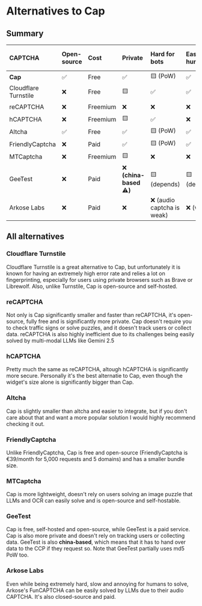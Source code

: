 # Alternatives to Cap

## Summary

| CAPTCHA              | Open-source | Cost     | Private | Hard for bots | Easy for humans | Small error rate | Customizable | Easy to integrate |
| :------------------- | :---------- | :------- | :------ | :------------ | :-------------- | :--------------- | :----------- | :---------------- |
| **Cap**              | ✅          | Free     | ✅       | 🟨 (PoW)      | ✅               | ✅               | ✅            | 🟨                |
| Cloudflare Turnstile | ❌          | Free     | 🟨       | ✅            | ✅               | ❌               | ❌            | ✅                |
| reCAPTCHA            | ❌          | Freemium | ❌       | ❌            | ❌               | 🟨               | ❌            | 🟨                |
| hCAPTCHA             | ❌          | Freemium | 🟨       | ✅            | ❌               | 🟨               | ❌            | 🟨                |
| Altcha               | ✅          | Free     | ✅       | 🟨 (PoW)      | ✅               | ✅               | ✅            | 🟨                |
| FriendlyCaptcha      | ❌          | Paid     | ✅       | 🟨 (PoW)      | ✅               | ✅               | ✅            | 🟨                |
| MTCaptcha            | ❌          | Freemium | 🟨       | ❌            | ❌               | 🟨               | ❌            | 🟨                |
| GeeTest              | ❌          | Paid     | ❌ **(china-based ⚠️)** | 🟨 (depends)  | 🟨 (depends)     | 🟨               | ❌            | 🟨                |
| Arkose Labs          | ❌          | Paid     | ❌       | ❌ (audio captcha is weak) | ❌ (worst)       | ❌               | 🟨            | ❌                |

## All alternatives

### Cloudflare Turnstile

Cloudflare Turnstile is a great alternative to Cap, but unfortunately it is known for having an extremely high error rate and relies a lot on fingerprinting, especially for users using private browsers such as Brave or Librewolf. Also, unlike Turnstile, Cap is open-source and self-hosted.

### reCAPTCHA

Not only is Cap significantly smaller and faster than reCAPTCHA, it's open-source, fully free and is significantly more private. Cap doesn't require you to check traffic signs or solve puzzles, and it doesn't track users or collect data. reCAPTCHA is also highly inefficient due to its challenges being easily solved by multi-modal LLMs like Gemini 2.5

### hCAPTCHA

Pretty much the same as reCAPTCHA, altough hCAPTCHA is significantly more secure. Personally it's the best alternatie to Cap, even though the widget's size alone is significantly bigger than Cap.

### Altcha

Cap is slightly smaller than altcha and easier to integrate, but if you don't care about that and want a more popular solution I would highly recommend checking it out.

### FriendlyCaptcha

Unlike FriendlyCaptcha, Cap is free and open-source (FriendlyCaptcha is €39/month for 5,000 requests and 5 domains) and has a smaller bundle size.

### MTCaptcha

Cap is more lightweight, doesn't rely on users solving an image puzzle that LLMs and OCR can easily solve and is open-source and self-hostable.

### GeeTest

Cap is free, self-hosted and open-source, while GeeTest is a paid service. Cap is also more private and doesn't rely on tracking users or collecting data. GeeTest is also **china-based**, which means that it has to hand over data to the CCP if they request so. Note that GeeTest partially uses md5 PoW too.

### Arkose Labs

Even while being extremely hard, slow and annoying for humans to solve, Arkose's FunCAPTCHA can be easily solved by LLMs due to their audio CAPTCHA. It's also closed-source and paid.
